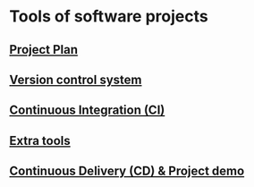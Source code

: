 # Tools of software projects

## [Project Plan](plan/README.md)

## [Version control system](vcs/README.md)

## [Continuous Integration (CI)](ci/README.md)

## [Extra tools](extra/README.md)

## [Continuous Delivery (CD) & Project demo](cd/README.md)